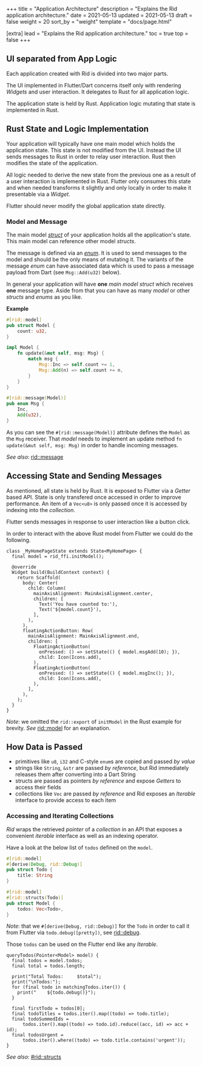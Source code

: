 +++
title = "Application Architecture"
description = "Explains the Rid application architecture."
date = 2021-05-13
updated = 2021-05-13
draft = false
weight = 20
sort_by = "weight"
template = "docs/page.html"

[extra]
lead = "Explains the Rid application architecture."
toc = true
top = false
+++

## UI separated from App Logic

Each application created with Rid is divided into two major parts. 

The UI implemented in Flutter/Dart concerns itself only with rendering _Widgets_ and user
interaction. It delegates to Rust for all application logic.

The application state is held by Rust. Application logic mutating that state is implemented in
Rust.

## Rust State and Logic Implementation

Your application will typically have one main model which holds the application state. This
state is not modified from the UI. Instead the UI sends messages to Rust in order to relay user
interaction. Rust then modifies the state of the application.

All logic needed to derive the new state from the previous one as a result of a user
interaction is implemented in Rust. Flutter only consumes this state and when needed
transforms it slightly and only locally in order to make it presentable via a _Widget_.

Flutter should never modify the global application state directly.

### Model and Message

The main model [_struct_](https://doc.rust-lang.org/std/keyword.struct.html) of your application holds all the application's state. This main model
can reference other model _structs_.

The message is defined via an [_enum_](https://doc.rust-lang.org/std/keyword.enum.html). It is used to send messages to the model and should be
the only means of mutating it. The variants of the message _enum_ can have associated data
which is used to pass a message payload from Dart (see `Msg::Add(u32)` below).

In general your application will have **one** _main model struct_ which receives **one** message
type. Aside from that you can have as many _model_ or other _structs_ and _enums_ as
you like.

**Example**

```rust
#[rid::model]
pub struct Model {
    count: u32,
}

impl Model {
    fn update(&mut self, msg: Msg) {
        match msg {
            Msg::Inc => self.count += 1,
            Msg::Add(n) => self.count += n,
        }
    }
}

#[rid::message(Model)]
pub enum Msg {
    Inc,
    Add(u32),
}
```

As you can see the `#[rid::message(Model)]` attribute defines the `Model` as the `Msg`
receiver. That _model_ needs to implement an update method `fn update(&mut self, msg: Msg)`
in order to handle incoming messages. 

_See also_: [rid::message](../../rid-attributes/message/)

## Accessing State and Sending Messages 

As mentioned, all state is held by Rust. It is exposed to Flutter via a _Getter_ based API.
State is only transfered once accessed in order to improve performance. An item of a
`Vec<u8>` is only passed once it is accessed by indexing into the _collection_.

Flutter sends messages in response to user interaction like a button click.

In order to interact with the above Rust model from Flutter we could do the following. 

```dart, hl_lines=2 12 20 24
class _MyHomePageState extends State<MyHomePage> {
  final model = rid_ffi.initModel();

  @override
  Widget build(BuildContext context) {
    return Scaffold(
      body: Center(
        child: Column(
          mainAxisAlignment: MainAxisAlignment.center,
          children: [
            Text('You have counted to:'),
            Text('${model.count}'),
          ],
        ),
      ),
      floatingActionButton: Row(
        mainAxisAlignment: MainAxisAlignment.end,
        children: [
          FloatingActionButton(
            onPressed: () => setState(() { model.msgAdd(10); }),
            child: Icon(Icons.add),
          ),
          FloatingActionButton(
            onPressed: () => setState(() { model.msgInc(); }),
            child: Icon(Icons.add),
          ),
        ],
      ),
    );
  }
}
```

_Note_: we omitted the `rid::export` of `initModel` in the Rust example for brevity. _See_
[rid::model](../../rid-attributes/model/) for an explanation.

## How Data is Passed

- primitives like `u8`, `i32` and C-style `enum`s are copied and passed _by value_
- strings like `String`, `&str` are passed _by reference_, but Rid immediately releases them after
  converting into a Dart String
- structs are passed as pointers _by reference_ and expose _Getters_ to access their fields
- collections like `Vec` are passed _by reference_ and Rid exposes an _Iterable_ interface to
  provide access to each item

### Accessing and Iterating Collections

_Rid_ wraps the retrieved _pointer_ of a _collection_ in an API that exposes a convenient
_iterable_ interface as well as an indexing operator.

Have a look at the below list of `todos` defined on the `model`.

```rust
#[rid::model]
#[derive(Debug, rid::Debug)]
pub struct Todo {
    title: String
}

#[rid::model]
#[rid::structs(Todo)]
pub struct Model {
    todos: Vec<Todo>,
}
```

_Note_: that we `#[derive(Debug, rid::Debug)]` for the `Todo` in order to call it from Flutter
via `todo.debug([pretty])`, see [rid::debug](../../rid-attributes/debug/).

Those `todos` can be used on the Flutter end like any _Iterable_.

```dart, hl_lines = 3 7 11 16
queryTodos(Pointer<Model> model) {
  final todos = model.todos;
  final total = todos.length;

  print("Total Todos:     $total");
  print("\nTodos:");
  for (final todo in matchingTodos.iter()) {
    print("    ${todo.debug()}");
  }
  
  final firstTodo = todos[0];
  final todoTitles = todos.iter().map((todo) => todo.title);
  final todoSummedIds =
      todos.iter().map((todo) => todo.id).reduce((acc, id) => acc + id);
  final todosUrgent =
      todos.iter().where((todo) => todo.title.contains('urgent'));
}
```

_See also_: [#rid::structs](../../rid-attributes/structs-enums/)
